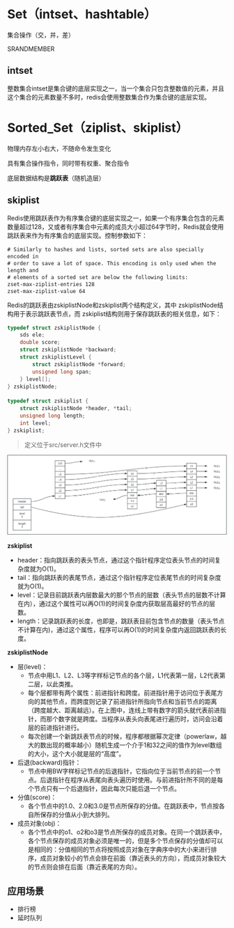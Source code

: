 # Set（intset、hashtable）
集合操作（交，并，差）

SRANDMEMBER

## intset
整数集合intset是集合键的底层实现之一，当一个集合只包含整数值的元素，并且这个集合的元素数量不多时，redis会使用整数集合作为集合键的底层实现。

# Sorted_Set（ziplist、skiplist）
物理内存左小右大，不随命令发生变化

具有集合操作指令，同时带有权重、聚合指令

底层数据结构是**跳跃表**（随机造层）

## skiplist
Redis使用跳跃表作为有序集合键的底层实现之一，如果一个有序集合包含的元素数量超过128，又或者有序集合中元素的成员大小超过64字节时，Redis就会使用跳跃表来作为有序集合的底层实现。控制参数如下：
```
# Similarly to hashes and lists, sorted sets are also specially encoded in
# order to save a lot of space. This encoding is only used when the length and
# elements of a sorted set are below the following limits:
zset-max-ziplist-entries 128
zset-max-ziplist-value 64
```

Redis的跳跃表由zskiplistNode和zskiplist两个结构定义，其中 zskiplistNode结构用于表示跳跃表节点，而 zskiplist结构则用于保存跳跃表的相关信息，如下：
```c
typedef struct zskiplistNode {
    sds ele;
    double score;
    struct zskiplistNode *backward;
    struct zskiplistLevel {
        struct zskiplistNode *forward;
        unsigned long span;
    } level[];
} zskiplistNode;

typedef struct zskiplist {
    struct zskiplistNode *header, *tail;
    unsigned long length;
    int level;
} zskiplist;
```
> 定义位于src/server.h文件中

![](../image/Redis/zskiplist.png)

**zskiplist**
- header：指向跳跃表的表头节点，通过这个指针程序定位表头节点的时间复杂度就为O(1)。
- tail：指向跳跃表的表尾节点，通过这个指针程序定位表尾节点的时间复杂度就为O(1)。
- level：记录目前跳跃表内层数最大的那个节点的层数（表头节点的层数不计算在内），通过这个属性可以再O(1)的时间复杂度内获取层高最好的节点的层数。
- length：记录跳跃表的长度，也即是，跳跃表目前包含节点的数量（表头节点不计算在内)，通过这个属性，程序可以再O(1)的时间复杂度内返回跳跃表的长度。

**zskiplistNode**
- 层(level)：
    - 节点中用L1、L2、L3等字样标记节点的各个层，L1代表第一层，L2代表第二层，以此类推。
    - 每个层都带有两个属性：前进指针和跨度。前进指针用于访问位于表尾方向的其他节点，而跨度则记录了前进指针所指向节点和当前节点的距离（跨度越大、距离越远）。在上图中，连线上带有数字的箭头就代表前进指针，而那个数字就是跨度。当程序从表头向表尾进行遍历时，访问会沿着层的前进指针进行。
    - 每次创建一个新跳跃表节点的时候，程序都根据幂次定律（powerlaw，越大的数出现的概率越小）随机生成一个介于1和32之间的值作为level数组的大小，这个大小就是层的“高度”。
- 后退(backward)指针：
    - 节点中用BW字样标记节点的后退指针，它指向位于当前节点的前一个节点。后退指针在程序从表尾向表头遍历时使用。与前进指针所不同的是每个节点只有一个后退指针，因此每次只能后退一个节点。
- 分值(score)：
    - 各个节点中的1.0、2.0和3.0是节点所保存的分值。在跳跃表中，节点按各自所保存的分值从小到大排列。
- 成员对象(obj)：
    - 各个节点中的o1、o2和o3是节点所保存的成员对象。在同一个跳跃表中，各个节点保存的成员对象必须是唯一的，但是多个节点保存的分值却可以是相同的：分值相同的节点将按照成员对象在字典序中的大小来进行排序，成员对象较小的节点会排在前面（靠近表头的方向），而成员对象较大的节点则会排在后面（靠近表尾的方向）。

## 应用场景
- 排行榜
- 延时队列